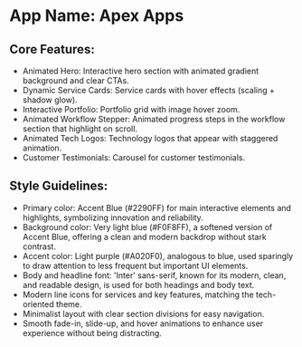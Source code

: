 # **App Name**: Apex Apps

## Core Features:

- Animated Hero: Interactive hero section with animated gradient background and clear CTAs.
- Dynamic Service Cards: Service cards with hover effects (scaling + shadow glow).
- Interactive Portfolio: Portfolio grid with image hover zoom.
- Animated Workflow Stepper: Animated progress steps in the workflow section that highlight on scroll.
- Animated Tech Logos: Technology logos that appear with staggered animation.
- Customer Testimonials: Carousel for customer testimonials.

## Style Guidelines:

- Primary color: Accent Blue (#2290FF) for main interactive elements and highlights, symbolizing innovation and reliability.
- Background color: Very light blue (#F0F8FF), a softened version of Accent Blue, offering a clean and modern backdrop without stark contrast.
- Accent color: Light purple (#A020F0), analogous to blue, used sparingly to draw attention to less frequent but important UI elements.
- Body and headline font: 'Inter' sans-serif, known for its modern, clean, and readable design, is used for both headings and body text.
- Modern line icons for services and key features, matching the tech-oriented theme.
- Minimalist layout with clear section divisions for easy navigation.
- Smooth fade-in, slide-up, and hover animations to enhance user experience without being distracting.